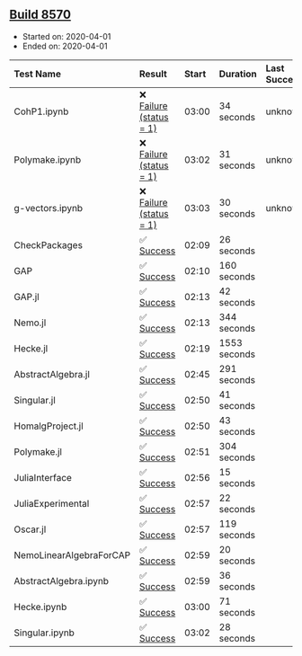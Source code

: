 ## [Build 8570](https://oscarci.mathematik.uni-kl.de/job/oscar/8570/)

* Started on: 2020-04-01
* Ended on: 2020-04-01

| Test Name    | Result | Start | Duration | Last Success | First Failure |
|:-------------|:-------|:------|:---------|:-------------|:--------------|
| CohP1.ipynb | ❌ [Failure (status = 1)](https://oscarci.mathematik.uni-kl.de/job/oscar/8570/artifact/logs/build-8570/CohP1.ipynb.log) | 03:00 | 34 seconds | unknown | unknown |
| Polymake.ipynb | ❌ [Failure (status = 1)](https://oscarci.mathematik.uni-kl.de/job/oscar/8570/artifact/logs/build-8570/Polymake.ipynb.log) | 03:02 | 31 seconds | unknown | unknown |
| g-vectors.ipynb | ❌ [Failure (status = 1)](https://oscarci.mathematik.uni-kl.de/job/oscar/8570/artifact/logs/build-8570/g-vectors.ipynb.log) | 03:03 | 30 seconds | unknown | unknown |
| CheckPackages | ✅ [Success](https://oscarci.mathematik.uni-kl.de/job/oscar/8570/artifact/logs/build-8570/CheckPackages.log) | 02:09 | 26 seconds |  |  |
| GAP | ✅ [Success](https://oscarci.mathematik.uni-kl.de/job/oscar/8570/artifact/logs/build-8570/GAP.log) | 02:10 | 160 seconds |  |  |
| GAP.jl | ✅ [Success](https://oscarci.mathematik.uni-kl.de/job/oscar/8570/artifact/logs/build-8570/GAP.jl.log) | 02:13 | 42 seconds |  |  |
| Nemo.jl | ✅ [Success](https://oscarci.mathematik.uni-kl.de/job/oscar/8570/artifact/logs/build-8570/Nemo.jl.log) | 02:13 | 344 seconds |  |  |
| Hecke.jl | ✅ [Success](https://oscarci.mathematik.uni-kl.de/job/oscar/8570/artifact/logs/build-8570/Hecke.jl.log) | 02:19 | 1553 seconds |  |  |
| AbstractAlgebra.jl | ✅ [Success](https://oscarci.mathematik.uni-kl.de/job/oscar/8570/artifact/logs/build-8570/AbstractAlgebra.jl.log) | 02:45 | 291 seconds |  |  |
| Singular.jl | ✅ [Success](https://oscarci.mathematik.uni-kl.de/job/oscar/8570/artifact/logs/build-8570/Singular.jl.log) | 02:50 | 41 seconds |  |  |
| HomalgProject.jl | ✅ [Success](https://oscarci.mathematik.uni-kl.de/job/oscar/8570/artifact/logs/build-8570/HomalgProject.jl.log) | 02:50 | 43 seconds |  |  |
| Polymake.jl | ✅ [Success](https://oscarci.mathematik.uni-kl.de/job/oscar/8570/artifact/logs/build-8570/Polymake.jl.log) | 02:51 | 304 seconds |  |  |
| JuliaInterface | ✅ [Success](https://oscarci.mathematik.uni-kl.de/job/oscar/8570/artifact/logs/build-8570/JuliaInterface.log) | 02:56 | 15 seconds |  |  |
| JuliaExperimental | ✅ [Success](https://oscarci.mathematik.uni-kl.de/job/oscar/8570/artifact/logs/build-8570/JuliaExperimental.log) | 02:57 | 22 seconds |  |  |
| Oscar.jl | ✅ [Success](https://oscarci.mathematik.uni-kl.de/job/oscar/8570/artifact/logs/build-8570/Oscar.jl.log) | 02:57 | 119 seconds |  |  |
| NemoLinearAlgebraForCAP | ✅ [Success](https://oscarci.mathematik.uni-kl.de/job/oscar/8570/artifact/logs/build-8570/NemoLinearAlgebraForCAP.log) | 02:59 | 20 seconds |  |  |
| AbstractAlgebra.ipynb | ✅ [Success](https://oscarci.mathematik.uni-kl.de/job/oscar/8570/artifact/logs/build-8570/AbstractAlgebra.ipynb.log) | 02:59 | 36 seconds |  |  |
| Hecke.ipynb | ✅ [Success](https://oscarci.mathematik.uni-kl.de/job/oscar/8570/artifact/logs/build-8570/Hecke.ipynb.log) | 03:00 | 71 seconds |  |  |
| Singular.ipynb | ✅ [Success](https://oscarci.mathematik.uni-kl.de/job/oscar/8570/artifact/logs/build-8570/Singular.ipynb.log) | 03:02 | 28 seconds |  |  |
